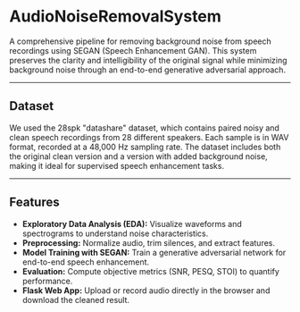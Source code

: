 # AudioNoiseRemovalSystem

A comprehensive pipeline for removing background noise from speech recordings using SEGAN (Speech Enhancement GAN). This system preserves the clarity and intelligibility of the original signal while minimizing background noise through an end-to-end generative adversarial approach.

---

## Dataset 

We used the 28spk "datashare" dataset, which contains paired noisy and clean speech recordings from 28 different speakers. Each sample is in WAV format, recorded at a 48,000 Hz sampling rate. The dataset includes both the original clean version and a version with added background noise, making it ideal for supervised speech enhancement tasks.

---

 ## Features

- **Exploratory Data Analysis (EDA):** Visualize waveforms and spectrograms to understand noise characteristics.
- **Preprocessing:** Normalize audio, trim silences, and extract features.
- **Model Training with SEGAN:** Train a generative adversarial network for end-to-end speech enhancement.
- **Evaluation:** Compute objective metrics (SNR, PESQ, STOI) to quantify performance.
- **Flask Web App:** Upload or record audio directly in the browser and download the cleaned result.

